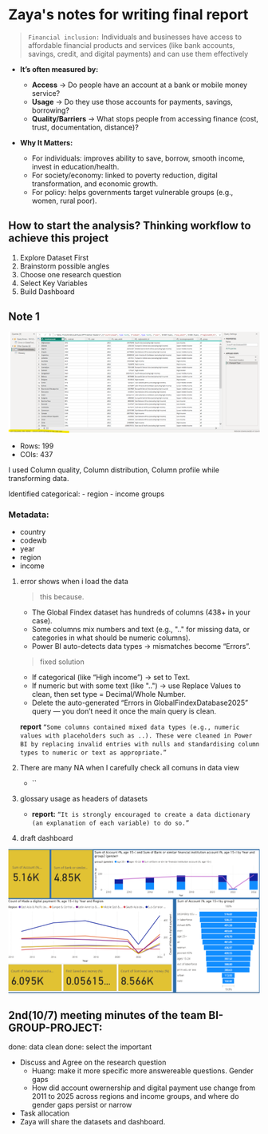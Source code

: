 # Zaya's notes for writing final report 

> `Financial inclusion:` Individuals and businesses have access to affordable financial products and services (like bank accounts, savings, credit, and digital payments) and can use them effectively

- **It’s often measured by:**
    - **Access** → Do people have an account at a bank or mobile money service?
    - **Usage** → Do they use those accounts for payments, savings, borrowing?
    - **Quality/Barriers** → What stops people from accessing finance (cost, trust, documentation, distance)?

- **Why It Matters:**
    - For individuals: improves ability to save, borrow, smooth income, invest in education/health.
    - For society/economy: linked to poverty reduction, digital transformation, and economic growth.
    - For policy: helps governments target vulnerable groups (e.g., women, rural poor).

## How to start the analysis? Thinking workflow to achieve this project
1. Explore Dataset First 
2. Brainstorm possible angles
3. Choose one research question
4. Select Key Variables
5. Build Dashboard

## Note 1
![alt text](image.png)
- Rows: 199
- COls: 437

I used Column quality, Column distribution, Column profile while transforming data.

Identified categorical:
    - region
    - income groups

### Metadata:
- country
- codewb
- year
- region
- income

1. error shows when i load the data
    > this because. 
    - The Global Findex dataset has hundreds of columns (438+ in your case).
    - Some columns mix numbers and text (e.g., ".." for missing data, or categories in what should be numeric columns).
    - Power BI auto-detects data types → mismatches become “Errors”.

    > fixed solution
    - If categorical (like “High income”) → set to Text.
    - If numeric but with some text (like "..") → use Replace Values to clean, then set type = Decimal/Whole Number.
    - Delete the auto-generated “Errors in GlobalFindexDatabase2025” query — you don’t need it once the main query is clean.

    **report**
    `“Some columns contained mixed data types (e.g., numeric values with placeholders such as ..). These were cleaned in Power BI by replacing invalid entries with nulls and standardising column types to numeric or text as appropriate.”`

2. There are many NA when I carefully check all comuns in data view 
    - ``
2. glossary usage as headers of datasets

    - **report:**
    `“It is strongly encouraged to create a data dictionary (an explanation of each variable) to do so.”`

3. draft dashboard

![alt text](image-1.png)

## 2nd(10/7) meeting minutes of the team BI-GROUP-PROJECT:
done: data clean
done: select the important 

- Discuss and Agree on the research question 
	- Huang: make it more specific more answereable questions. Gender gaps
	- How did account owernership and digital payment use change from 2011 to 2025 across regions and income groups, and where do gender gaps persist or narrow
- Task allocation 
- Zaya will share the datasets and dashboard. 




